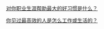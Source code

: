 [对你职业生涯帮助最大的好习惯是什么？](https://www.zhihu.com/question/20024970)

[你见过最高效的人是怎么工作或生活的？](https://www.zhihu.com/question/19898873)

[]()

[]()

[]()

[]()

[]()

[]()

[]()

[]()

[]()

[]()

[]()

[]()

[]()

[]()

[]()

[]()

[]()

[]()

[]()

[]()

[]()

[]()

[]()

[]()

[]()

[]()

[]()

[]()

[]()

[]()

[]()

[]()

[]()

[]()

[]()

[]()

[]()

[]()

[]()

[]()

[]()

[]()

[]()

[]()

[]()

[]()

[]()

[]()

[]()

[]()

[]()

[]()